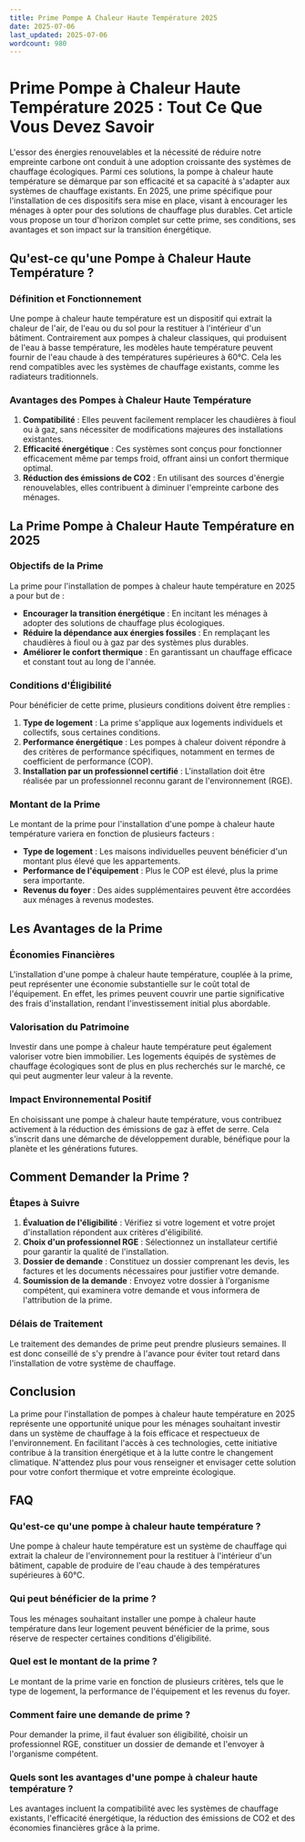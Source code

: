 ```yaml
---
title: Prime Pompe A Chaleur Haute Température 2025
date: 2025-07-06
last_updated: 2025-07-06
wordcount: 980
---
```


# Prime Pompe à Chaleur Haute Température 2025 : Tout Ce Que Vous Devez Savoir

L'essor des énergies renouvelables et la nécessité de réduire notre empreinte carbone ont conduit à une adoption croissante des systèmes de chauffage écologiques. Parmi ces solutions, la pompe à chaleur haute température se démarque par son efficacité et sa capacité à s'adapter aux systèmes de chauffage existants. En 2025, une prime spécifique pour l'installation de ces dispositifs sera mise en place, visant à encourager les ménages à opter pour des solutions de chauffage plus durables. Cet article vous propose un tour d'horizon complet sur cette prime, ses conditions, ses avantages et son impact sur la transition énergétique.

## Qu'est-ce qu'une Pompe à Chaleur Haute Température ?

### Définition et Fonctionnement

Une pompe à chaleur haute température est un dispositif qui extrait la chaleur de l'air, de l'eau ou du sol pour la restituer à l'intérieur d'un bâtiment. Contrairement aux pompes à chaleur classiques, qui produisent de l'eau à basse température, les modèles haute température peuvent fournir de l'eau chaude à des températures supérieures à 60°C. Cela les rend compatibles avec les systèmes de chauffage existants, comme les radiateurs traditionnels.

### Avantages des Pompes à Chaleur Haute Température

1. **Compatibilité** : Elles peuvent facilement remplacer les chaudières à fioul ou à gaz, sans nécessiter de modifications majeures des installations existantes.
2. **Efficacité énergétique** : Ces systèmes sont conçus pour fonctionner efficacement même par temps froid, offrant ainsi un confort thermique optimal.
3. **Réduction des émissions de CO2** : En utilisant des sources d'énergie renouvelables, elles contribuent à diminuer l'empreinte carbone des ménages.

## La Prime Pompe à Chaleur Haute Température en 2025

### Objectifs de la Prime

La prime pour l'installation de pompes à chaleur haute température en 2025 a pour but de :

- **Encourager la transition énergétique** : En incitant les ménages à adopter des solutions de chauffage plus écologiques.
- **Réduire la dépendance aux énergies fossiles** : En remplaçant les chaudières à fioul ou à gaz par des systèmes plus durables.
- **Améliorer le confort thermique** : En garantissant un chauffage efficace et constant tout au long de l'année.

### Conditions d'Éligibilité

Pour bénéficier de cette prime, plusieurs conditions doivent être remplies :

1. **Type de logement** : La prime s'applique aux logements individuels et collectifs, sous certaines conditions.
2. **Performance énergétique** : Les pompes à chaleur doivent répondre à des critères de performance spécifiques, notamment en termes de coefficient de performance (COP).
3. **Installation par un professionnel certifié** : L'installation doit être réalisée par un professionnel reconnu garant de l'environnement (RGE).

### Montant de la Prime

Le montant de la prime pour l'installation d'une pompe à chaleur haute température variera en fonction de plusieurs facteurs :

- **Type de logement** : Les maisons individuelles peuvent bénéficier d'un montant plus élevé que les appartements.
- **Performance de l'équipement** : Plus le COP est élevé, plus la prime sera importante.
- **Revenus du foyer** : Des aides supplémentaires peuvent être accordées aux ménages à revenus modestes.

## Les Avantages de la Prime

### Économies Financières

L'installation d'une pompe à chaleur haute température, couplée à la prime, peut représenter une économie substantielle sur le coût total de l'équipement. En effet, les primes peuvent couvrir une partie significative des frais d'installation, rendant l'investissement initial plus abordable.

### Valorisation du Patrimoine

Investir dans une pompe à chaleur haute température peut également valoriser votre bien immobilier. Les logements équipés de systèmes de chauffage écologiques sont de plus en plus recherchés sur le marché, ce qui peut augmenter leur valeur à la revente.

### Impact Environnemental Positif

En choisissant une pompe à chaleur haute température, vous contribuez activement à la réduction des émissions de gaz à effet de serre. Cela s'inscrit dans une démarche de développement durable, bénéfique pour la planète et les générations futures.

## Comment Demander la Prime ?

### Étapes à Suivre

1. **Évaluation de l'éligibilité** : Vérifiez si votre logement et votre projet d'installation répondent aux critères d'éligibilité.
2. **Choix d'un professionnel RGE** : Sélectionnez un installateur certifié pour garantir la qualité de l'installation.
3. **Dossier de demande** : Constituez un dossier comprenant les devis, les factures et les documents nécessaires pour justifier votre demande.
4. **Soumission de la demande** : Envoyez votre dossier à l'organisme compétent, qui examinera votre demande et vous informera de l'attribution de la prime.

### Délais de Traitement

Le traitement des demandes de prime peut prendre plusieurs semaines. Il est donc conseillé de s'y prendre à l'avance pour éviter tout retard dans l'installation de votre système de chauffage.

## Conclusion

La prime pour l'installation de pompes à chaleur haute température en 2025 représente une opportunité unique pour les ménages souhaitant investir dans un système de chauffage à la fois efficace et respectueux de l'environnement. En facilitant l'accès à ces technologies, cette initiative contribue à la transition énergétique et à la lutte contre le changement climatique. N'attendez plus pour vous renseigner et envisager cette solution pour votre confort thermique et votre empreinte écologique.

## FAQ

### Qu'est-ce qu'une pompe à chaleur haute température ?

Une pompe à chaleur haute température est un système de chauffage qui extrait la chaleur de l'environnement pour la restituer à l'intérieur d'un bâtiment, capable de produire de l'eau chaude à des températures supérieures à 60°C.

### Qui peut bénéficier de la prime ?

Tous les ménages souhaitant installer une pompe à chaleur haute température dans leur logement peuvent bénéficier de la prime, sous réserve de respecter certaines conditions d'éligibilité.

### Quel est le montant de la prime ?

Le montant de la prime varie en fonction de plusieurs critères, tels que le type de logement, la performance de l'équipement et les revenus du foyer.

### Comment faire une demande de prime ?

Pour demander la prime, il faut évaluer son éligibilité, choisir un professionnel RGE, constituer un dossier de demande et l'envoyer à l'organisme compétent.

### Quels sont les avantages d'une pompe à chaleur haute température ?

Les avantages incluent la compatibilité avec les systèmes de chauffage existants, l'efficacité énergétique, la réduction des émissions de CO2 et des économies financières grâce à la prime.
